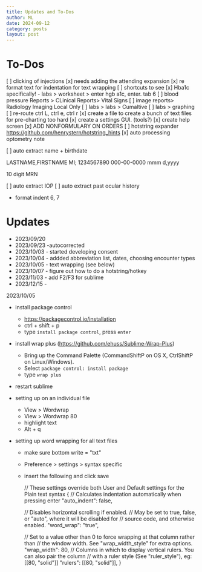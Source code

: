 ```yaml
---
title: Updates and To-Dos
author: ML
date: 2024-09-12
category: posts
layout: post
---
```


# To-Dos

[ ] clicking of injections
[x] needs adding the attending expansion 
[x] re format text for indentation for text wrapping
[ ] shortcuts to see 
	[x] Hba1c specifically!
		- labs > worksheet > enter hgb a1c, enter. tab 6
	[ ] blood pressure Reports > CLinical Reports>  Vital Signs
	[ ] image reports> Radiology Imaging Local Only
	[ ] labs > labs > Cumaltive
	[ ] labs > graphing
[ ] re-route ctrl L, ctrl e, ctrl r 
[x] create a file to create a bunch of text files for pre-charting too hard
[x] create a settings GUI. (tools?)
[x] create help screen
[x] ADD NONFORMULARY ON ORDERS
[ ] hotstring expander https://github.com/henrystern/hotstring_hints
[x] auto processing optometry note

[ ] auto extract name + birthdate

LASTNAME,FIRSTNAME MI; 1234567890 000-00-0000 mmm d,yyyy

10 digit MRN

[ ] auto extract IOP
[ ] auto extract past ocular history
- format indent 6, 7 


# Updates

* 2023/09/20 
* 2023/09/23 -autocorrected
* 2023/10/03 - started developing consent
* 2023/10/04 - addded abbreviation list, dates, choosing encounter types
* 2023/10/05 - text wrapping (see below)
* 2023/10/07 - figure out how to do a hotstring/hotkey
* 2023/11/03 - add F2/F3  for sublime
* 2023/12/15 - 

2023/10/05
- install package control
	- https://packagecontrol.io/installation
	- ctrl + shift + p
	- type `install package control`, press `enter`
- install wrap plus (https://github.com/ehuss/Sublime-Wrap-Plus)
	- Bring up the Command Palette (CommandShiftP on OS X, CtrlShiftP on Linux/Windows).
	- Select `package control: install package`
	- type `wrap plus`
- restart sublime

- setting up on an individual file
	- View > Wordwrap
	- View > Wordwrap 80
	- highlight text
	- Alt + q 
- setting up word wrapping for all text files
	- make sure bottom write = "txt"
	- Preference > settings > syntax specific
	- insert the following and click save

		// These settings override both User and Default settings for the Plain text syntax
		{
		// Calculates indentation automatically when pressing enter
		"auto_indent": false,

	    // Disables horizontal scrolling if enabled.
	    // May be set to true, false, or "auto", where it will be disabled for
	    // source code, and otherwise enabled.
	    "word_wrap": "true",

		// Set to a value other than 0 to force wrapping at that column rather than
		// the window width. See "wrap_width_style" for extra options.
		"wrap_width": 80,
		// Columns in which to display vertical rulers. You can also pair the column
		// with a ruler style (See "ruler_style"), eg: [[80, "solid"]]
		"rulers": [[80, "solid"]],
		}


